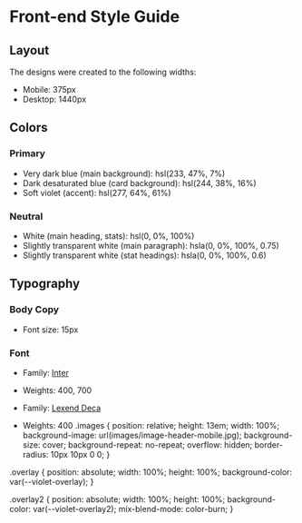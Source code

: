 # Front-end Style Guide

## Layout

The designs were created to the following widths:

- Mobile: 375px
- Desktop: 1440px

## Colors

### Primary

- Very dark blue (main background): hsl(233, 47%, 7%)
- Dark desaturated blue (card background): hsl(244, 38%, 16%)
- Soft violet (accent): hsl(277, 64%, 61%)

### Neutral

- White (main heading, stats): hsl(0, 0%, 100%)
- Slightly transparent white (main paragraph): hsla(0, 0%, 100%, 0.75)
- Slightly transparent white (stat headings): hsla(0, 0%, 100%, 0.6)

## Typography

### Body Copy

- Font size: 15px

### Font

- Family: [Inter](https://fonts.google.com/specimen/Inter)
- Weights: 400, 700

- Family: [Lexend Deca](https://fonts.google.com/specimen/Lexend+Deca)
- Weights: 400
.images {
    position: relative;
    height: 13em;
    width: 100%;
    background-image: url(images/image-header-mobile.jpg);
    background-size: cover;
    background-repeat: no-repeat;
    overflow: hidden;
    border-radius: 10px 10px 0 0;
}

.overlay {
    position: absolute;
    width: 100%;
    height: 100%;
    background-color: var(--violet-overlay);
}

.overlay2 {
    position: absolute;
    width: 100%;
    height: 100%;
    background-color: var(--violet-overlay2);
    mix-blend-mode: color-burn;
}